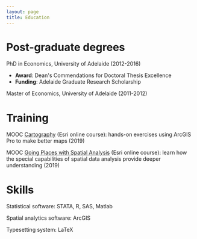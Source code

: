 ```yaml
---
layout: page
title: Education
---
```


# Post-graduate degrees
PhD in Economics, University of Adelaide (2012-2016)
- **Award**: Dean's Commendations for Doctoral Thesis Excellence
- **Funding**: Adelaide Graduate Research Scholarship

Master of Economics, University of Adelaide (2011-2012)

# Training
MOOC [Cartography](papers/Cartography._Certificate_05162019.pdf) (Esri online course): hands-on exercises using ArcGIS Pro to make better maps (2019)

MOOC [Going Places with Spatial Analysis](papers/Going_Places_with_Spatial_Analysis_Certificate_10102019.pdf) (Esri online course): learn how the special capabilities of spatial data analysis provide deeper understanding (2019)

# Skills
Statistical software: STATA, R, SAS, Matlab

Spatial analytics software: ArcGIS

Typesetting system: LaTeX
